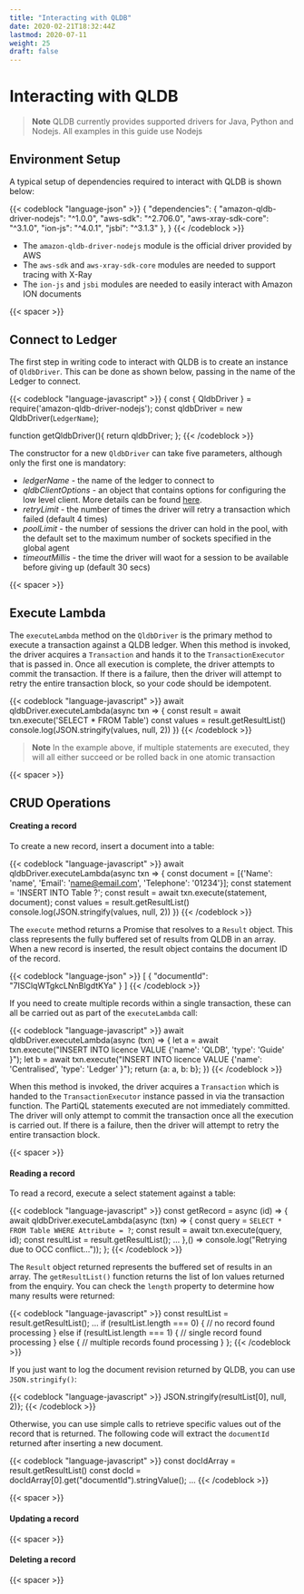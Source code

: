 ```yaml
---
title: "Interacting with QLDB"
date: 2020-02-21T18:32:44Z
lastmod: 2020-07-11
weight: 25
draft: false
---
```


# Interacting with QLDB

> **Note** QLDB currently provides supported drivers for Java, Python and Nodejs. All examples in this guide use Nodejs

## Environment Setup

A typical setup of dependencies required to interact with QLDB is shown below:

{{< codeblock "language-json" >}}
{
 "dependencies": {
    "amazon-qldb-driver-nodejs": "^1.0.0",
    "aws-sdk": "^2.706.0",
    "aws-xray-sdk-core": "^3.1.0",
    "ion-js": "^4.0.1",
    "jsbi": "^3.1.3"
  },
}
{{< /codeblock  >}}

* The `amazon-qldb-driver-nodejs` module is the official driver provided by AWS
* The `aws-sdk` and `aws-xray-sdk-core` modules are needed to support tracing with X-Ray
* The `ion-js` and `jsbi` modules are needed to easily interact with Amazon ION documents

{{< spacer >}}

## Connect to Ledger

The first step in writing code to interact with QLDB is to create an instance of `QldbDriver`. This can be done as shown below, passing in the name of the Ledger to connect.

{{< codeblock "language-javascript" >}}
{
const { QldbDriver } = require('amazon-qldb-driver-nodejs');
const qldbDriver = new QldbDriver(`LedgerName`);

function getQldbDriver(){
  return qldbDriver;
};
{{< /codeblock  >}}

The constructor for a new `QldbDriver` can take five parameters, although only the first one is mandatory:

* *ledgerName* - the name of the ledger to connect to
* *qldbClientOptions* - an object that contains options for configuring the low level client. More details can be found [here](https://docs.aws.amazon.com/AWSJavaScriptSDK/latest/AWS/QLDBSession.html#constructor-details).
* *retryLimit* - the number of times the driver will retry a transaction which failed (default 4 times)
* *poolLimit* - the number of sessions the driver can hold in the pool, with the default set to the maximum number of sockets specified in the global agent
* *timeoutMillis* - the time the driver will waot for a session to be available before giving up (default 30 secs)

{{< spacer >}}

## Execute Lambda

The `executeLambda` method on the `QldbDriver` is the primary method to execute a transaction against a QLDB ledger. When this method is invoked, the driver acquires a `Transaction` and hands it to the `TransactionExecutor` that is passed in. Once all execution is complete, the driver attempts to commit the transaction. If there is a failure, then the driver will attempt to retry the entire transaction block, so your code should be idempotent.

{{< codeblock "language-javascript" >}}
await qldbDriver.executeLambda(async txn => {
    const result = await txn.execute('SELECT * FROM Table')
    const values = result.getResultList()
    console.log(JSON.stringify(values, null, 2))
})
{{< /codeblock  >}}

> **Note** In the example above, if multiple statements are executed, they will all either succeed or be rolled back in one atomic transaction

{{< spacer >}}


## CRUD Operations

#### Creating a record

To create a new record, insert a document into a table:

{{< codeblock "language-javascript" >}}
await qldbDriver.executeLambda(async txn => {
    const document = [{'Name': 'name', 'Email': 'name@email.com', 'Telephone': '01234'}];
    const statement = 'INSERT INTO Table ?';
    const result = await txn.execute(statement, document);
    const values = result.getResultList()
    console.log(JSON.stringify(values, null, 2))
})
{{< /codeblock  >}}

The `execute` method returns a Promise that resolves to a `Result` object. This class represents the fully buffered set of results from QLDB in an array. When a new record is inserted, the result object contains the document ID of the record.

{{< codeblock "language-json" >}}
[
  {
    "documentId": "7ISClqWTgkcLNnBlgdtKYa"
  }
]
{{< /codeblock  >}}

If you need to create multiple records within a single transaction, these can all be carried out as part of the `executeLambda` call:

{{< codeblock "language-javascript" >}}
await qldbDriver.executeLambda(async (txn) => {
  let a = await txn.execute("INSERT INTO licence VALUE {'name': 'QLDB', 'type': 'Guide' }");
  let b = await txn.execute("INSERT INTO licence VALUE {'name': 'Centralised', 'type': 'Ledger' }");
  return {a: a, b: b};
})
{{< /codeblock  >}}

When this method is invoked, the driver acquires a `Transaction` which is handed to the `TransactionExecutor` instance passed in via the transaction function. The PartiQL statements executed are not immediately committed. The driver will only attempt to commit the transaction once all the execution is carried out. If there is a failure, then the driver will attempt to retry the entire transaction block.


{{< spacer >}}

#### Reading a record

To read a record, execute a select statement against a table:

{{< codeblock "language-javascript" >}}
const getRecord = async (id) => {
    await qldbDriver.executeLambda(async (txn) => {
        const query = `SELECT * FROM Table WHERE Attribute = ?`;
        const result = await txn.execute(query, id);
        const resultList = result.getResultList();
        ...
    },() => console.log("Retrying due to OCC conflict..."));
};
{{< /codeblock  >}}

The `Result` object returned represents the buffered set of results in an array. The `getResultList()` function returns the list of Ion values returned from the enquiry. You can check the `length` property to determine how many results were returned:

{{< codeblock "language-javascript" >}}
  const resultList = result.getResultList();
  ...
  if (resultList.length === 0) {
      // no record found processing
  } else if (resultList.length === 1) {
      // single record found processing
  } else {
      // multiple records found processing
  }
};
{{< /codeblock  >}}

If you just want to log the document revision returned by QLDB, you can use `JSON.stringify()`:

{{< codeblock "language-javascript" >}}
JSON.stringify(resultList[0], null, 2)};
{{< /codeblock  >}}

Otherwise, you can use simple calls to retrieve specific values out of the record that is returned. The following code will extract the `documentId` returned after inserting a new document.

{{< codeblock "language-javascript" >}}
const docIdArray = result.getResultList()
const docId = docIdArray[0].get("documentId").stringValue();
...
{{< /codeblock  >}}

{{< spacer >}}

#### Updating a record

{{< spacer >}}

#### Deleting a record

{{< spacer >}}
